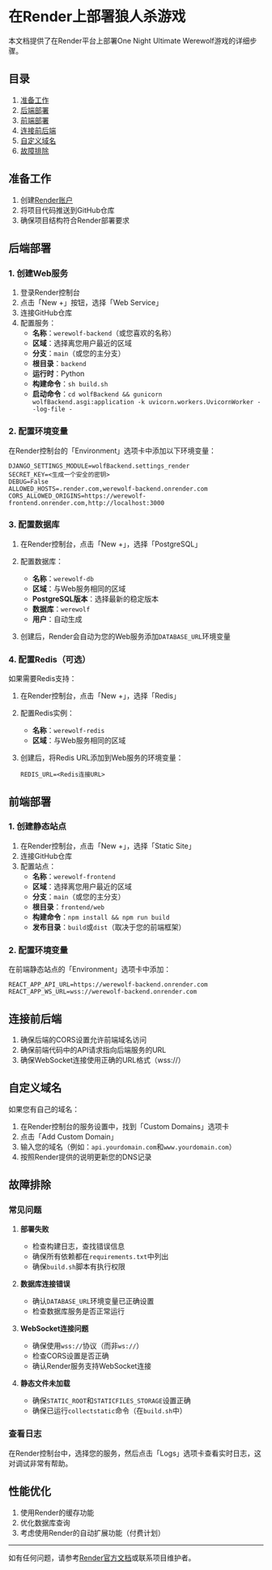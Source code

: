 # 在Render上部署狼人杀游戏

本文档提供了在Render平台上部署One Night Ultimate Werewolf游戏的详细步骤。

## 目录

1. [准备工作](#准备工作)
2. [后端部署](#后端部署)
3. [前端部署](#前端部署)
4. [连接前后端](#连接前后端)
5. [自定义域名](#自定义域名)
6. [故障排除](#故障排除)

## 准备工作

1. 创建[Render账户](https://render.com/)
2. 将项目代码推送到GitHub仓库
3. 确保项目结构符合Render部署要求

## 后端部署

### 1. 创建Web服务

1. 登录Render控制台
2. 点击「New +」按钮，选择「Web Service」
3. 连接GitHub仓库
4. 配置服务：
   - **名称**：`werewolf-backend`（或您喜欢的名称）
   - **区域**：选择离您用户最近的区域
   - **分支**：`main`（或您的主分支）
   - **根目录**：`backend`
   - **运行时**：Python
   - **构建命令**：`sh build.sh`
   - **启动命令**：`cd wolfBackend && gunicorn wolfBackend.asgi:application -k uvicorn.workers.UvicornWorker --log-file -`

### 2. 配置环境变量

在Render控制台的「Environment」选项卡中添加以下环境变量：

```
DJANGO_SETTINGS_MODULE=wolfBackend.settings_render
SECRET_KEY=<生成一个安全的密钥>
DEBUG=False
ALLOWED_HOSTS=.render.com,werewolf-backend.onrender.com
CORS_ALLOWED_ORIGINS=https://werewolf-frontend.onrender.com,http://localhost:3000
```

### 3. 配置数据库

1. 在Render控制台，点击「New +」，选择「PostgreSQL」
2. 配置数据库：
   - **名称**：`werewolf-db`
   - **区域**：与Web服务相同的区域
   - **PostgreSQL版本**：选择最新的稳定版本
   - **数据库**：`werewolf`
   - **用户**：自动生成

3. 创建后，Render会自动为您的Web服务添加`DATABASE_URL`环境变量

### 4. 配置Redis（可选）

如果需要Redis支持：

1. 在Render控制台，点击「New +」，选择「Redis」
2. 配置Redis实例：
   - **名称**：`werewolf-redis`
   - **区域**：与Web服务相同的区域

3. 创建后，将Redis URL添加到Web服务的环境变量：
   ```
   REDIS_URL=<Redis连接URL>
   ```

## 前端部署

### 1. 创建静态站点

1. 在Render控制台，点击「New +」，选择「Static Site」
2. 连接GitHub仓库
3. 配置站点：
   - **名称**：`werewolf-frontend`
   - **区域**：选择离您用户最近的区域
   - **分支**：`main`（或您的主分支）
   - **根目录**：`frontend/web`
   - **构建命令**：`npm install && npm run build`
   - **发布目录**：`build`或`dist`（取决于您的前端框架）

### 2. 配置环境变量

在前端静态站点的「Environment」选项卡中添加：

```
REACT_APP_API_URL=https://werewolf-backend.onrender.com
REACT_APP_WS_URL=wss://werewolf-backend.onrender.com
```

## 连接前后端

1. 确保后端的CORS设置允许前端域名访问
2. 确保前端代码中的API请求指向后端服务的URL
3. 确保WebSocket连接使用正确的URL格式（wss://）

## 自定义域名

如果您有自己的域名：

1. 在Render控制台的服务设置中，找到「Custom Domains」选项卡
2. 点击「Add Custom Domain」
3. 输入您的域名（例如：`api.yourdomain.com`和`www.yourdomain.com`）
4. 按照Render提供的说明更新您的DNS记录

## 故障排除

### 常见问题

1. **部署失败**
   - 检查构建日志，查找错误信息
   - 确保所有依赖都在`requirements.txt`中列出
   - 确保`build.sh`脚本有执行权限

2. **数据库连接错误**
   - 确认`DATABASE_URL`环境变量已正确设置
   - 检查数据库服务是否正常运行

3. **WebSocket连接问题**
   - 确保使用`wss://`协议（而非`ws://`）
   - 检查CORS设置是否正确
   - 确认Render服务支持WebSocket连接

4. **静态文件未加载**
   - 确保`STATIC_ROOT`和`STATICFILES_STORAGE`设置正确
   - 确保已运行`collectstatic`命令（在`build.sh`中）

### 查看日志

在Render控制台中，选择您的服务，然后点击「Logs」选项卡查看实时日志，这对调试非常有帮助。

## 性能优化

1. 使用Render的缓存功能
2. 优化数据库查询
3. 考虑使用Render的自动扩展功能（付费计划）

---

如有任何问题，请参考[Render官方文档](https://render.com/docs)或联系项目维护者。